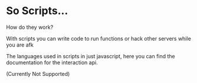 # So Scripts...

How do they work?

With scripts you can write code to run functions or hack other servers while you are afk

The languages used in scripts in just javascript, here you can find the documentation for the interaction api.

(Currently Not Supported)
